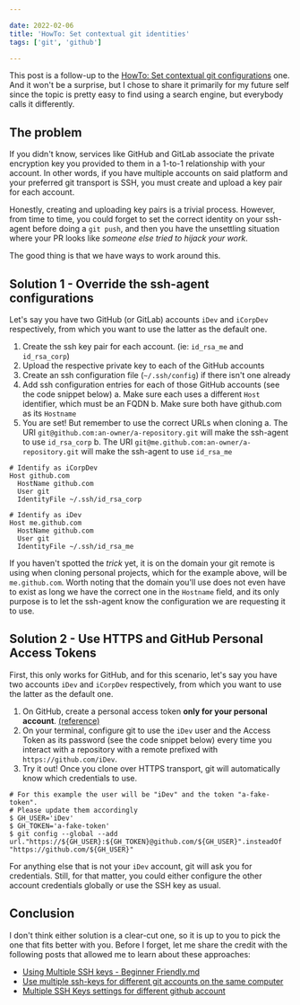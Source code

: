 ```yaml
---

date: 2022-02-06
title: 'HowTo: Set contextual git identities'
tags: ['git', 'github']

---
```


<!--more-->

This post is a follow-up to the
[HowTo: Set contextual git configurations](en/post/2022-01-16-howto-set-contextual-git-configurations/)
one. And it won't be a surprise, but I chose to share it primarily for my future
self since the topic is pretty easy to find using a search engine, but everybody
calls it differently.

## The problem

If you didn't know, services like GitHub and GitLab associate the private
encryption key you provided to them in a 1-to-1 relationship with your account.
In other words, if you have multiple accounts on said platform and your
preferred git transport is SSH, you must create and upload a key pair for each
account.

Honestly, creating and uploading key pairs is a trivial process. However, from
time to time, you could forget to set the correct identity on your ssh-agent
before doing a `git push`, and then you have the unsettling situation where your
PR looks like *someone else tried to hijack your work*.

<!-- TODO: Image of me screwing up a PR -->

The good thing is that we have ways to work around this.

## Solution 1 - Override the ssh-agent configurations

Let's say you have two GitHub (or GitLab) accounts `iDev` and `iCorpDev`
respectively, from which you want to use the latter as the default one.

1. Create the ssh key pair for each account. (ie: `id_rsa_me` and `id_rsa_corp`)
2. Upload the respective private key to each of the GitHub accounts
3. Create an ssh configuration file (`~/.ssh/config`) if there isn't one already
4. Add ssh configuration entries for each of those GitHub accounts (see the code snippet below)
  a. Make sure each uses a different `Host` identifier, which must be an FQDN
  b. Make sure both have github.com as its `Hostname`
5. You are set! But remember to use the correct URLs when cloning
  a. The URI `git@github.com:an-owner/a-repository.git` will make the ssh-agent to use `id_rsa_corp`
  b. The URI `git@me.github.com:an-owner/a-repository.git` will make the ssh-agent to use `id_rsa_me`

```ssh-config
# Identify as iCorpDev
Host github.com
  HostName github.com
  User git
  IdentityFile ~/.ssh/id_rsa_corp

# Identify as iDev
Host me.github.com
  HostName github.com
  User git
  IdentityFile ~/.ssh/id_rsa_me
```

If you haven't spotted the *trick* yet, it is on the domain your git remote is
using when cloning personal projects, which for the example above, will be
`me.github.com`. Worth noting that the domain you'll use does not even have to
exist as long we have the correct one in the `Hostname` field, and its only
purpose is to let the ssh-agent know the configuration we are requesting it to
use.

## Solution 2 - Use HTTPS and GitHub Personal Access Tokens

First, this only works for GitHub, and for this scenario, let's say you have two
accounts `iDev` and `iCorpDev` respectively, from which you want to use the
latter as the default one.

1. On GitHub, create a personal access token **only for your personal account**. [(reference)](https://docs.github.com/en/authentication/keeping-your-account-and-data-secure/creating-a-personal-access-token)
2. On your terminal, configure git to use the `iDev` user and the Access Token as its password (see the code snippet below) every time you interact with a repository with a remote prefixed with `https://github.com/iDev`.
3. Try it out! Once you clone over HTTPS transport, git will automatically know which credentials to use.

```shell
# For this example the user will be "iDev" and the token "a-fake-token".
# Please update them accordingly
$ GH_USER='iDev'
$ GH_TOKEN='a-fake-token'
$ git config --global --add url."https://${GH_USER}:${GH_TOKEN}@github.com/${GH_USER}".insteadOf "https://github.com/${GH_USER}"
```

For anything else that is not your `iDev` account, git will ask you for
credentials. Still, for that matter, you could either configure the other
account credentials globally or use the SSH key as usual.

## Conclusion

I don't think either solution is a clear-cut one, so it is up to you to pick the
one that fits better with you. Before I forget, let me share the credit with the
following posts that allowed me to learn about these approaches:

- [Using Multiple SSH keys - Beginner Friendly.md](https://gist.github.com/aprilmintacpineda/f101bf5fd34f1e6664497cf4b9b9345f)
- [Use multiple ssh-keys for different git accounts on the same computer](https://vanthanhtran245.github.io/use-multiple-ssh-key-for-different-git-accounts/)
- [Multiple SSH Keys settings for different github account](https://gist.github.com/jexchan/2351996)
